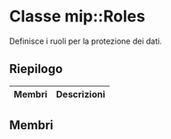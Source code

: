 # <a name="class-miproles"></a>Classe mip::Roles 
Definisce i ruoli per la protezione dei dati.
  
## <a name="summary"></a>Riepilogo
 Membri                        | Descrizioni                                
--------------------------------|---------------------------------------------
  
## <a name="members"></a>Membri
